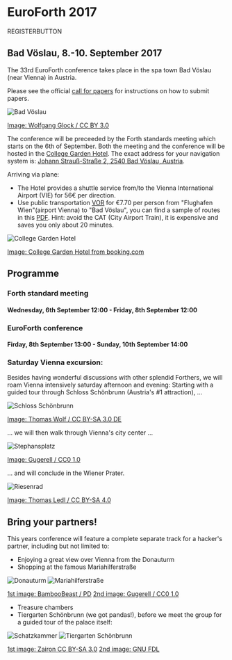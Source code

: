 # EuroForth 2017
REGISTERBUTTON
## Bad Vöslau, 8.-10. September 2017
The 33rd EuroForth conference takes place in the spa town Bad Vöslau (near Vienna) in Austria.

Please see the official [call for papers](http://www.complang.tuwien.ac.at/anton/euroforth/ef17/cfp.html) for instructions on how to submit papers.

![Bad Vöslau](/images/2017/thermalbad.jpg)

[Image: Wolfgang Glock / CC BY 3.0](https://de.wikipedia.org/wiki/Datei:BadVoeslau_Thermalbad01.jpg)

The conference will be preceeded by the Forth standards meeting which starts on the 6th of September.
Both the meeting and the conference will be hosted in the [College Garden Hotel](http://www.college-garden-hotels.com/en).
The exact address for your navigation system is: [Johann Strauß-Straße 2, 2540 Bad Vöslau, Austria](https://www.google.at/maps/place/Johann+Strau%C3%9F-Stra%C3%9Fe+2,+2540+Bad+V%C3%B6slau/@47.9657352,16.2074613,17z/data=!3m1!4b1!4m5!3m4!1s0x476db7359628be53:0x58053056cd17141d!8m2!3d47.9657327!4d16.2089912).

Arriving via plane:
- The Hotel provides a shuttle service from/to the Vienna International Airport (VIE) for 56€ per direction.
- Use public transportation [VOR](https://www.vor.at/) for €7.70 per person from "Flughafen Wien"(airport Vienna) to "Bad Vöslau", you can find a sample of routes in this [PDF](/files/vor.pdf). Hint: avoid the CAT (City Airport Train), it is expensive and saves you only about 20 minutes.

![College Garden Hotel](/images/2017/hotel.jpg)

[Image: College Garden Hotel from booking.com](http://r-ec.bstatic.com/images/hotel/max500/583/5833638.jpg)

## Programme

### Forth standard meeting
#### Wednesday, 6th September 12:00 - Friday, 8th September 12:00

### EuroForth conference
#### Firday, 8th September 13:00 - Sunday, 10th September 14:00

### Saturday Vienna excursion:
Besides having wonderful discussions with other splendid Forthers, we will roam Vienna intensively saturday afternoon and evening:
Starting with a guided tour through Schloss Schönbrunn (Austria's #1 attraction), …

![Schloss Schönbrunn](/images/2017/schloss.jpg)

[Image: Thomas Wolf / CC BY-SA 3.0 DE](https://de.wikipedia.org/wiki/Datei:Schloss_Sch%C3%B6nbrunn_Wien_2014_%28Zuschnitt_2%29.jpg)

… we will then walk through Vienna's city center …

![Stephansplatz](/images/2017/stephansplatz.jpg)

[Image: Gugerell / CC0 1.0](https://commons.wikimedia.org/wiki/File:Wien_01_Stephansplatz_a.jpg)

… and will conclude in the Wiener Prater.

![Riesenrad](/images/2017/riesenrad.jpg)

[Image: Thomas Ledl / CC BY-SA 4.0](https://commons.wikimedia.org/wiki/File:Wien_Riesenrad.jpg)


## Bring your partners!

This years conference will feature a complete separate track for a hacker's partner, including but not limited to:

- Enjoying a great view over Vienna from the Donauturm
- Shopping at the famous Mariahilferstraße

![Donauturm](/images/2017/donauturm.jpg)
![Mariahilferstraße](/images/2017/mariahilfer.jpg)


[1st image: BambooBeast / PD](https://commons.wikimedia.org/wiki/File:Donaupark_Donauturm.JPG)
[2nd image: Gugerell / CC0 1.0](https://de.wikipedia.org/wiki/Datei:Wien_07_Mariahilfer_Stra%C3%9Fe_Shopping_f.jpg)

- Treasure chambers
- Tiergarten Schönbrunn (we got pandas!), before we meet the group for a guided tour of the palace itself:

![Schatzkammer](/images/2017/schatzkammer.jpg)
![Tiergarten Schönbrunn](/images/2017/tiergarten.jpg)

[1st image: Zairon CC BY-SA 3.0](https://commons.wikimedia.org/wiki/File:Wien_Hofburg_Schatzkammer_Goldene_S%C3%A4ule_4.JPG)
[2nd image: GNU FDL](https://commons.wikimedia.org/wiki/File:Tiergarten_Schoenbrunn_overview.jpg)



